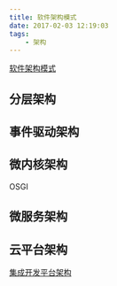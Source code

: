 ```yaml
---
title: 软件架构模式
date: 2017-02-03 12:19:03
tags:
    - 架构
---
```


[软件架构模式](http://www.oreilly.com/programming/free/files/software-architecture-patterns.pdf)

## 分层架构

## 事件驱动架构

## 微内核架构

OSGI

## 微服务架构

## 云平台架构

[集成开发平台架构](/2017/02/03/Base-Architecture/)
